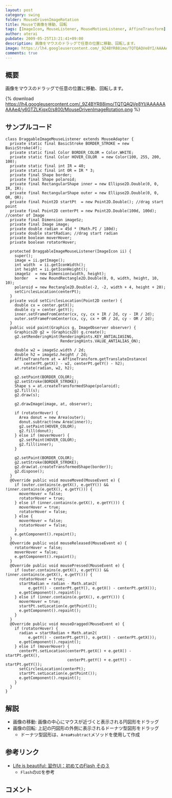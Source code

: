 ```yaml
---
layout: post
category: swing
folder: MouseDrivenImageRotation
title: Mouseで画像を移動、回転
tags: [ImageIcon, MouseListener, MouseMotionListener, AffineTransform]
author: aterai
pubdate: 2009-05-25T13:21:41+09:00
description: 画像をマウスのドラッグで任意の位置に移動、回転します。
image: https://lh4.googleusercontent.com/_9Z4BYR88imo/TQTQAQVe8YI/AAAAAAAAAe4/y6GTZLKjqx0/s800/MouseDrivenImageRotation.png
comments: true
---
```

## 概要
画像をマウスのドラッグで任意の位置に移動、回転します。

{% download https://lh4.googleusercontent.com/_9Z4BYR88imo/TQTQAQVe8YI/AAAAAAAAAe4/y6GTZLKjqx0/s800/MouseDrivenImageRotation.png %}

## サンプルコード
<pre class="prettyprint"><code>class DraggableImageMouseListener extends MouseAdapter {
  private static final BasicStroke BORDER_STROKE = new BasicStroke(4f);
  private static final Color BORDER_COLOR = Color.WHITE;
  private static final Color HOVER_COLOR  = new Color(100, 255, 200, 100);
  private static final int IR = 40;
  private static final int OR = IR * 3;
  private final Shape border;
  private final Shape polaroid;
  private final RectangularShape inner = new Ellipse2D.Double(0, 0, IR, IR);
  private final RectangularShape outer = new Ellipse2D.Double(0, 0, OR, OR);
  private final Point2D startPt  = new Point2D.Double(); //drag start point
  private final Point2D centerPt = new Point2D.Double(100d, 100d); //center of Image
  private final Dimension imageSz;
  private final Image image;
  private double radian = 45d * (Math.PI / 180d);
  private double startRadian; //drag start radian
  private boolean moverHover;
  private boolean rotatorHover;

  protected DraggableImageMouseListener(ImageIcon ii) {
    super();
    image = ii.getImage();
    int width  = ii.getIconWidth();
    int height = ii.getIconHeight();
    imageSz  = new Dimension(width, height);
    border   = new RoundRectangle2D.Double(0, 0, width, height, 10, 10);
    polaroid = new Rectangle2D.Double(-2, -2, width + 4, height + 20);
    setCirclesLocation(centerPt);
  }
  private void setCirclesLocation(Point2D center) {
    double cx = center.getX();
    double cy = center.getY();
    inner.setFrameFromCenter(cx, cy, cx + IR / 2d, cy - IR / 2d);
    outer.setFrameFromCenter(cx, cy, cx + OR / 2d, cy - OR / 2d);
  }
  public void paint(Graphics g, ImageObserver observer) {
    Graphics2D g2 = (Graphics2D) g.create();
    g2.setRenderingHint(RenderingHints.KEY_ANTIALIASING,
                        RenderingHints.VALUE_ANTIALIAS_ON);

    double w2 = imageSz.width / 2d;
    double h2 = imageSz.height / 2d;
    AffineTransform at = AffineTransform.getTranslateInstance(
        centerPt.getX() - w2, centerPt.getY() - h2);
    at.rotate(radian, w2, h2);

    g2.setPaint(BORDER_COLOR);
    g2.setStroke(BORDER_STROKE);
    Shape s = at.createTransformedShape(polaroid);
    g2.fill(s);
    g2.draw(s);

    g2.drawImage(image, at, observer);

    if (rotatorHover) {
      Area donut = new Area(outer);
      donut.subtract(new Area(inner));
      g2.setPaint(HOVER_COLOR);
      g2.fill(donut);
    } else if (moverHover) {
      g2.setPaint(HOVER_COLOR);
      g2.fill(inner);
    }

    g2.setPaint(BORDER_COLOR);
    g2.setStroke(BORDER_STROKE);
    g2.draw(at.createTransformedShape(border));
    g2.dispose();
  }
  @Override public void mouseMoved(MouseEvent e) {
    if (outer.contains(e.getX(), e.getY()) &amp;&amp; !inner.contains(e.getX(), e.getY())) {
      moverHover = false;
      rotatorHover = true;
    } else if (inner.contains(e.getX(), e.getY())) {
      moverHover = true;
      rotatorHover = false;
    } else {
      moverHover = false;
      rotatorHover = false;
    }
    e.getComponent().repaint();
  }
  @Override public void mouseReleased(MouseEvent e) {
    rotatorHover = false;
    moverHover = false;
    e.getComponent().repaint();
  }
  @Override public void mousePressed(MouseEvent e) {
    if (outer.contains(e.getX(), e.getY()) &amp;&amp; !inner.contains(e.getX(), e.getY())) {
      rotatorHover = true;
      startRadian = radian - Math.atan2(
          e.getY() - centerPt.getY(), e.getX() - centerPt.getX());
      e.getComponent().repaint();
    } else if (inner.contains(e.getX(), e.getY())) {
      moverHover = true;
      startPt.setLocation(e.getPoint());
      e.getComponent().repaint();
    }
  }
  @Override public void mouseDragged(MouseEvent e) {
    if (rotatorHover) {
      radian = startRadian + Math.atan2(
          e.getY() - centerPt.getY(), e.getX() - centerPt.getX());
      e.getComponent().repaint();
    } else if (moverHover) {
      centerPt.setLocation(centerPt.getX() + e.getX() - startPt.getX(),
                           centerPt.getY() + e.getY() - startPt.getY());
      setCirclesLocation(centerPt);
      startPt.setLocation(e.getPoint());
      e.getComponent().repaint();
    }
  }
}
</code></pre>

## 解説
- 画像の移動: 画像の中心にマウスが近づくと表示される円図形をドラッグ
- 画像の回転: 上記の円図形の外側に表示されるドーナツ型図形をドラッグ
    - ドーナツ型図形は、`Area#subtract`メソッドを使用して作成

<!-- dummy comment line for breaking list -->

## 参考リンク
- [Life is beautiful: 習作UI：初めてのFlash その３](http://satoshi.blogs.com/life/2007/05/uiflash_2.html)
    - `Flash`の`UI`を参考

<!-- dummy comment line for breaking list -->

## コメント
